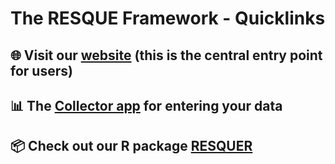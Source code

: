 # The RESQUE Framework - Quicklinks

## 🌐 Visit our [website](https://resque-framework.github.io/website/) (this is the central entry point for users)
## 📊 The [Collector app](https://resque-framework.github.io/website/web) for entering your data
## 📦 Check out our R package [RESQUER](https://github.com/RESQUE-Framework/RESQUER)
